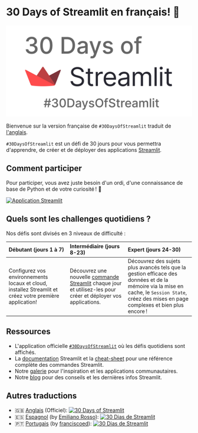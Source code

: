 # 30 Days of Streamlit en français! 🎈

<img src='3AF34648-C61D-47CE-9E56-C496C5A7C240.jpeg' hauteur=250>

Bienvenue sur la version française de `#30DaysOfStreamlit` traduit de [l'anglais](https://30days.streamlitapp.com/).

 `#30DaysOfStreamlit` est un défi de 30 jours pour vous permettra d'apprendre, de créer et de déployer des applications [Streamlit](https://streamlit.io).

## Comment participer

Pour participer, vous avez juste besoin d'un ordi, d'une connaissance de base de Python et de votre curiosité ! 🧠

[![Application Streamlit](https://static.streamlit.io/badges/streamlit_badge_black_white.svg)](https://30days-in-french.streamlitapp.com/)


## Quels sont les challenges quotidiens ?

Nos défis sont divisés en 3 niveaux de difficulté :

| Débutant (jours 1 à 7) | Intermédiaire (jours 8-23) | Expert (jours 24-30) |
| :--- | :---- | :--- |
| Configurez vos environnements locaux et cloud, installez Streamlit et créez votre première application!| Découvrez une nouvelle [commande Streamlit](https://docs.streamlit.io/library/api-reference) chaque jour et utilisez-les pour créer et déployer vos applications. | Découvrez des sujets plus avancés tels que la gestion efficace des données et de la mémoire via la mise en cache, le `Session State`, créez des mises en page complexes et bien plus encore !

## Ressources

- L'application officielle [`#30DaysOfStreamlit`](https://30days-in-french.streamlitapp.com/) où les défis quotidiens sont affichés.
- La [documentation](https://docs.streamlit.io/) Streamlit et la [cheat-sheet](https://docs.streamlit.io/library/cheatsheet) pour une référence complète des commandes Streamlit.
- Notre [galerie](https://streamlit.io/gallery) pour l'inspiration et les applications communautaires.
- Notre [blog](https://blog.streamlit.io/how-to-master-streamlit-for-data-science/) pour des conseils et les dernières infos Streamlit.

## Autres traductions

- 🇬🇧 [Anglais](https://github.com/streamlit/30days) (Officiel): [![30 Days of Streamlit](https://static.streamlit.io/badges/streamlit_badge_black_white.svg)](https://30days.streamlit.app)
- 🇪🇸 [Espagnol](https://github.com/streamlit/30days-spanish/) (by [Emiliano Rosso](https://github.com/arraydude)): [![30 Dias de Streamlit](https://static.streamlit.io/badges/streamlit_badge_black_white.svg)](https://30days-in-spanish.streamlit.app/)
- 🇵🇹 [Portugais](https://github.com/franciscoed/30days) (by [franciscoed](https://github.com/franciscoed)): [![30 Dias de Streamlit](https://static.streamlit.io/badges/streamlit_badge_black_white.svg)](https://30dias.streamlit.app/)
